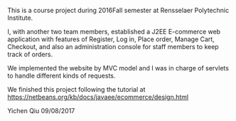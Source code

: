 This is a course project during 2016Fall semester at Rensselaer Polytechnic Institute.

I, with another two team members, established a J2EE E-commerce web application with features of Register, Log in, 
Place order, Manage Cart, Checkout, and also an administration console for staff members to keep track of orders.

We implemented the website by MVC model and I was in charge of servlets to handle different kinds of requests.

We finished this project following the tutorial at https://netbeans.org/kb/docs/javaee/ecommerce/design.html



Yichen Qiu
09/08/2017
